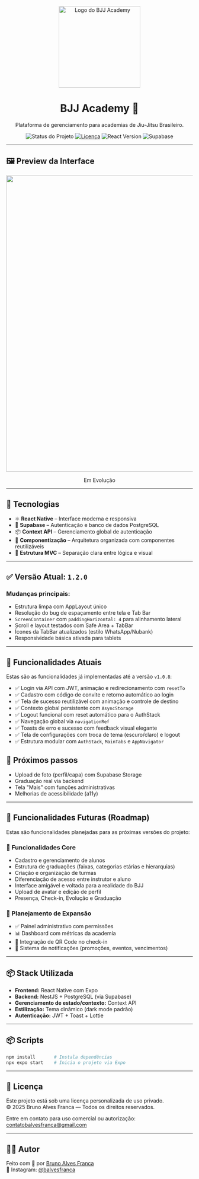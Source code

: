 <div align="center">
  <img src="https://i.imgur.com/WdGink9.png" alt="Logo do BJJ Academy" width="220" />

  <h1>BJJ Academy 🥋</h1>
  <p>Plataforma de gerenciamento para academias de Jiu-Jitsu Brasileiro.</p>

  <p align="center">
    <img src="https://img.shields.io/badge/status-estável-green" alt="Status do Projeto" />
    <a href="./LICENSE"><img src="https://img.shields.io/badge/license-BJJ--Academy-blueviolet" alt="Licença" /></a>
    <img src="https://img.shields.io/badge/react-18.x-blue" alt="React Version" />
    <img src="https://img.shields.io/badge/Supabase-PostgreSQL-green" alt="Supabase" />
  </p>
</div>

---

## 🖼️ Preview da Interface

<div align="center">
<img src="https://i.imgur.com/YIITDzG.png" width="800" />
<p align="center">
<p>Em Evolução</p>
</div>

---

## 🚀 Tecnologias

- ⚛️ **React Native** – Interface moderna e responsiva
- 🔐 **Supabase** – Autenticação e banco de dados PostgreSQL
- 📦 **Context API** – Gerenciamento global de autenticação
- 🧱 **Componentização** – Arquitetura organizada com componentes reutilizáveis
- 📁 **Estrutura MVC** – Separação clara entre lógica e visual

---

## ✅ Versão Atual: `1.2.0`

### Mudanças principais:

- Estrutura limpa com AppLayout único
- Resolução do bug de espaçamento entre tela e Tab Bar
- `ScreenContainer` com `paddingHorizontal: 4` para alinhamento lateral
- Scroll e layout testados com Safe Area + TabBar
- Ícones da TabBar atualizados (estilo WhatsApp/Nubank)
- Responsividade básica ativada para tablets

---

## 🔐 Funcionalidades Atuais

Estas são as funcionalidades já implementadas até a versão `v1.0.8`:

- ✅ Login via API com JWT, animação e redirecionamento com `resetTo`
- ✅ Cadastro com código de convite e retorno automático ao login
- ✅ Tela de sucesso reutilizável com animação e controle de destino
- ✅ Contexto global persistente com `AsyncStorage`
- ✅ Logout funcional com reset automático para o AuthStack
- ✅ Navegação global via `navigationRef`
- ✅ Toasts de erro e sucesso com feedback visual elegante
- ✅ Tela de configurações com troca de tema (escuro/claro) e logout
- ✅ Estrutura modular com `AuthStack`, `MainTabs` e `AppNavigator`

## 🚀 Próximos passos

- Upload de foto (perfil/capa) com Supabase Storage
- Graduação real via backend
- Tela "Mais" com funções administrativas
- Melhorias de acessibilidade (a11y)

---

## 🚀 Funcionalidades Futuras (Roadmap)

Estas são funcionalidades planejadas para as próximas versões do projeto:

### 🔧 Funcionalidades Core
- Cadastro e gerenciamento de alunos
- Estrutura de graduações (faixas, categorias etárias e hierarquias)
- Criação e organização de turmas
- Diferenciação de acesso entre instrutor e aluno
- Interface amigável e voltada para a realidade do BJJ
- Upload de avatar e edição de perfil
- Presença, Check-in, Evolução e Graduação

### 🧠 Planejamento de Expansão
- ✅ Painel administrativo com permissões
- 📊 Dashboard com métricas da academia
- 📱 Integração de QR Code no check-in
- 🔔 Sistema de notificações (promoções, eventos, vencimentos)

---

## 📦 Stack Utilizada

- **Frontend:** React Native com Expo
- **Backend:** NestJS + PostgreSQL (via Supabase)
- **Gerenciamento de estado/contexto:** Context API
- **Estilização:** Tema dinâmico (dark mode padrão)
- **Autenticação:** JWT + Toast + Lottie

---

## 📦 Scripts

```bash
npm install       # Instala dependências
npx expo start    # Inicia o projeto via Expo
```

---

## 📄 Licença

Este projeto está sob uma licença personalizada de uso privado.  
© 2025 Bruno Alves Franca — Todos os direitos reservados.

Entre em contato para uso comercial ou autorização: [contatobalvesfranca@gmail.com](mailto:contatobalvesfranca@gmail.com)

---

## 👨‍💻 Autor

Feito com 💙 por [Bruno Alves Franca](https://github.com/balvesfranca)  
📸 Instagram: [@balvesfranca](https://instagram.com/balvesfranca)

```